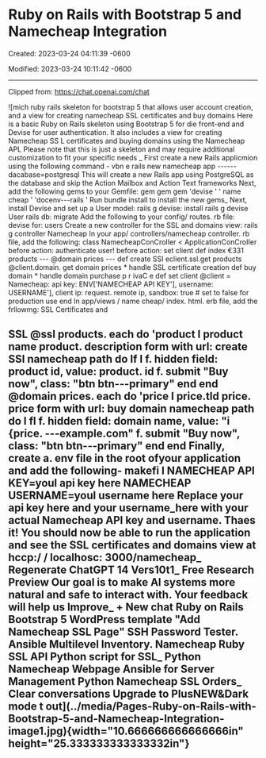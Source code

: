 # Ruby on Rails with Bootstrap 5 and Namecheap Integration

Created: 2023-03-24 04:11:39 -0600

Modified: 2023-03-24 10:11:42 -0600

---

Clipped from: <https://chat.openai.com/chat>

![mich ruby rails skeleton for bootstrap 5 that allows user account creation, and a view for creating namecheap SSL certificates and buy domains Here is a basic Ruby on Rails skeleton using Bootstrap 5 for die front-end and Devise for user authentication. It also includes a view for creating Namecheap SS L certificates and buying domains using the Namecheap APL Please note that this is just a skeleton and may require additional customization to fit your specific needs _ First create a new Rails applicmion using the following command - vbn e rails new namecheap app ------dacabase=postgresql This will create a new Rails app using PostgreSQL as the database and skip the Action Mailbox and Action Text frameworks Next, add the following gems to your Gemfile: gem gem gem 'devise ' ' name cheap ' 'docenv---rails ' Run bundle install to install the new gems_ Next, install Devise and set up a User model: rails g devise: install rails g devise User rails db: migrate Add the following to your config/ routes. rb file: devise for: users Create a new controller for the SSL and domains view: rails g controller Namecheap In your app/ controllers/namecheap controller. rb file, add the following: class NamecheapConCroIIer < ApplicationConCroIIer before action: authenticate user! before action: set client def index €331 products --- @domain prices --- def create SSI eclient.ssl.get products @client.domain. get domain prices * handle SSL certificate creation def buy domain * handle domain purchase p r ivaC e def set client @client = Namecheap: api key: ENV['NAMECHEAP API KEY'], username: USERNAME'], client ip: request. remote ip, sandbox: true # set to false for production use end In app/views / name cheap/ index. html. erb file, add the frllowmg: SSL Certificates and <h2>SSL @ssI products. each do 'product I product name product. description form with url: create SSI namecheap path do If I f. hidden field: product id, value: product. id f. submit "Buy now", class: "btn btn---primary" end end @domain prices. each do 'price I price.tld price. price form with url: buy domain namecheap path do I fl f. hidden field: domain name, value: "i {price. ---example.com" f. submit "Buy now", class: "btn btn---primary" end end Finally, create a. env file in the root ofyour application and add the following- makefi I NAMECHEAP API KEY=youl api key here NAMECHEAP USERNAME=youl username here Replace your api key here and your username_here with your actual Namecheap API key and username. Thaes it! You should now be able to run the application and see the SSL certificates and domains view at hccp:/ / localhosc: 3000/namecheap_ Regenerate ChatGPT 14 Vers10t1_ Free Research Preview Our goal is to make Al systems more natural and safe to interact with. Your feedback will help us Improve_ + New chat Ruby on Rails Bootstrap 5 WordPress template "Add Namecheap SSL Page" SSH Password Tester. Ansible Multilevel Inventory. Namecheap Ruby SSL API Python script for SSL_ Python Namecheap Webpage Ansible for Server Management Python Namecheap SSL Orders_ Clear conversations Upgrade to PlusNEW&Dark mode t out](../media/Pages-Ruby-on-Rails-with-Bootstrap-5-and-Namecheap-Integration-image1.jpg){width="10.666666666666666in" height="25.333333333333332in"}
